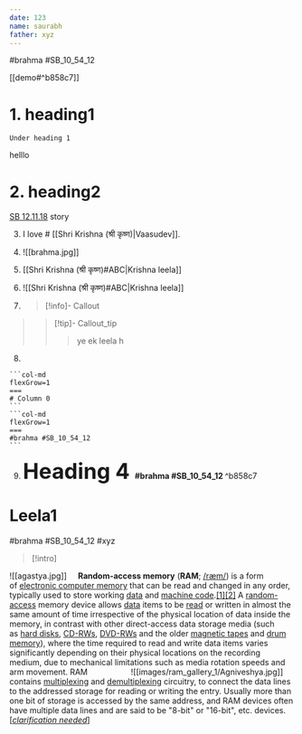 ```yaml
---
date: 123
name: saurabh
father: xyz
---
```


#brahma #SB_10_54_12

[[demo#^b858c7]]

# 1. heading1
	Under heading 1
helllo


# 2. heading2
[SB 12.11.18](https://vedabase.io/en/library/sb/12/11/18/)
story

3. I love # [[Shri Krishna (श्री कृष्ण)|Vaasudev]].

4. ![[brahma.jpg]]


5. [[Shri Krishna (श्री कृष्ण)#ABC|Krishna leela]]

6. ![[Shri Krishna (श्री कृष्ण)#ABC|Krishna leela]]

7. >[!info]- Callout
>>[!tip]- Callout_tip
>>>ye ek leela h


8. 
````col
```col-md
flexGrow=1
===
# Column 0
```
```col-md
flexGrow=1
===
#brahma #SB_10_54_12 
```
````





9. <span style="font-size:10mm"><b>Heading 4    </b></span> <span style="float:bottom"><b> #brahma #SB_10_54_12 </b></span> ^b858c7

# Leela1
 #brahma #SB_10_54_12 #xyz

>[!intro]

<span style="float: left; padding-right:20;">![[agastya.jpg]]</span>
**Random-access memory** (**RAM**; [/ræm/](https://en.wikipedia.org/wiki/Help:IPA/English "Help:IPA/English")) is a form of [electronic computer memory](https://en.wikipedia.org/wiki/Computer_memory "Computer memory") that can be read and changed in any order, typically used to store working [data](https://en.wikipedia.org/wiki/Data_(computing) "Data (computing)") and [machine code](https://en.wikipedia.org/wiki/Machine_code "Machine code").[[1]](https://en.wikipedia.org/wiki/Random-access_memory#cite_note-1)[[2]](https://en.wikipedia.org/wiki/Random-access_memory#cite_note-2) A [random-access](https://en.wikipedia.org/wiki/Random_access "Random access") memory device allows [data](https://en.wikipedia.org/wiki/Data "Data") items to be [read](https://en.wikipedia.org/wiki/Read_(computer) "Read (computer)") or written in almost the same amount of time irrespective of the physical location of data inside the memory, in contrast with other direct-access data storage media (such as [hard disks](https://en.wikipedia.org/wiki/Hard_disk "Hard disk"), [CD-RWs](https://en.wikipedia.org/wiki/CD-RW "CD-RW"), [DVD-RWs](https://en.wikipedia.org/wiki/DVD-RW "DVD-RW") and the older [magnetic tapes](https://en.wikipedia.org/wiki/Magnetic_tape_data_storage "Magnetic tape data storage") and [drum memory](https://en.wikipedia.org/wiki/Drum_memory "Drum memory")), where the time required to read and write data items varies significantly depending on their physical locations on the recording medium, due to mechanical limitations such as media rotation speeds and arm movement.
<span style="float: right; padding-right:20;">![[images/ram_gallery_1/Agniveshya.jpg]]</span>
RAM contains [multiplexing](https://en.wikipedia.org/wiki/Multiplexer "Multiplexer") and [demultiplexing](https://en.wikipedia.org/wiki/Demultiplexing "Demultiplexing") circuitry, to connect the data lines to the addressed storage for reading or writing the entry. Usually more than one bit of storage is accessed by the same address, and RAM devices often have multiple data lines and are said to be "8-bit" or "16-bit", etc. devices.[_[clarification needed](https://en.wikipedia.org/wiki/Wikipedia:Please_clarify "Wikipedia:Please clarify")_]













